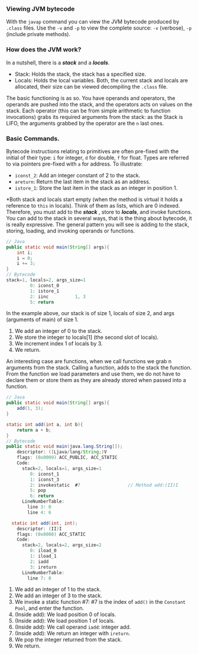 ### Viewing JVM bytecode
With the `javap` command you can view the JVM bytecode produced by `.class` files. Use the `-v` and `-p` to view 
the complete source: `-v` (verbose), `-p` (include private methods).

### How does the JVM work?
In a nutshell, there is a ***stack***  and a ***locals***. 
- Stack: Holds the stack, the stack has a specified size.
- Locals: Holds the local variables.
Both, the current stack and locals are allocated, their size can be viewed decompiling the `.class` file.

The basic functioning is as so. You have operands and operators, the operands are pushed into the stack, and the 
operators acts on values on the stack. Each operator (this can be from simple arithmetic to function invocations) 
grabs its required arguments from the stack: as the Stack is LIFO, the arguments grabbed by the operator are the `n`
last ones.

### Basic Commands.
Bytecode instructions relating to primitives are often pre-fixed with the initial of their type: `i` for integer, `d` 
for double, `f` for float. Types are referred to via pointers pre-fixed with `a` for address. To illustrate:
- `iconst_2`: Add an integer constant of 2 to the stack.
- `areturn`: Return the last item in the stack as an address.
- `istore_1`: Store the last item in the stack as an integer in position 1.

*Both stack and locals start empty (when the method is virtual it holds a reference to `this` in locals). Think of them as lists,
which are 0 indexed. Therefore, you must add to the ***stack*** , store to ***locals***, and invoke functions. You can add to the stack 
in several ways, that is the thing about bytecode, it is really expressive. The general pattern you will see is adding to the stack, storing, 
loading, and invoking operands or functions.
```java
// Java
public static void main(String[] args){
    int i;
    i = 0;
    i += 3;
}
// Bytecode
stack=1, locals=2, args_size=1
         0: iconst_0
         1: istore_1
         2: iinc          1, 3
         5: return
```
In the example above, our stack is of size 1, locals of size 2, and args (arguments of main) of size 1.
1. We add an integer of 0 to the stack.
2. We store the integer to locals[1] (the second slot of locals).
3. We increment index 1 of locals by 3.
4. We return.

An interesting case are functions, when we call functions we grab n arguments from the stack. Calling a function, adds to the stack the function.
From the function we load parameters and use them, we do not have to declare them or store them as they are already stored when passed into a function.
```java
// Java
public static void main(String[] args){
    add(1, 3);
}

static int add(int a, int b){
    return a + b;
}
// Bytecode
public static void main(java.lang.String[]);
    descriptor: ([Ljava/lang/String;)V
    flags: (0x0009) ACC_PUBLIC, ACC_STATIC
    Code:
      stack=2, locals=1, args_size=1
         0: iconst_1
         1: iconst_3
         2: invokestatic  #7                  // Method add:(II)I
         5: pop
         6: return
      LineNumberTable:
        line 3: 0
        line 4: 6

  static int add(int, int);
    descriptor: (II)I
    flags: (0x0008) ACC_STATIC
    Code:
      stack=2, locals=2, args_size=2
         0: iload_0
         1: iload_1
         2: iadd
         3: ireturn
      LineNumberTable:
        line 7: 0
```
1. We add an integer of 1 to the stack.
2. We add an integer of 3 to the stack.
3. We invoke a static function #7: #7 is the index of `add()` in the `Constant Pool`, and enter the function.
4. (Inside add): We load position 0 of locals.
5. (Inside add): We load position 1 of locals.
6. (Inside add): We call operand `iadd`: integer add.
7. (Inside add): We return an integer with `ireturn`.
8. We pop the integer returned from the stack.
9. We return. 





